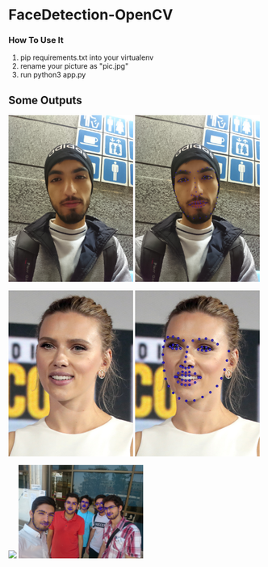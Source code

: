 # FaceDetection-OpenCV

### How To Use It

<ol>
  <li>pip requirements.txt into your virtualenv</li>
  <li>rename your picture as "pic.jpg"</li>
  <li>run python3 app.py</li>
</ol>

## Some Outputs

<p float="left">
  <img src="/pic2.jpg" width="49%" />
  <img src="/img2.jpg" width="49%" /> 
</p>
<p float="left">
  <img src="/pic4.jpg" width="49%" />
  <img src="/img4.jpg" width="49%" /> 
</p>

<p float="left">
  <img src="/pic3.jpg" width="49%" />
  <img src="/img3.jpg" width="49%" /> 
</p>
